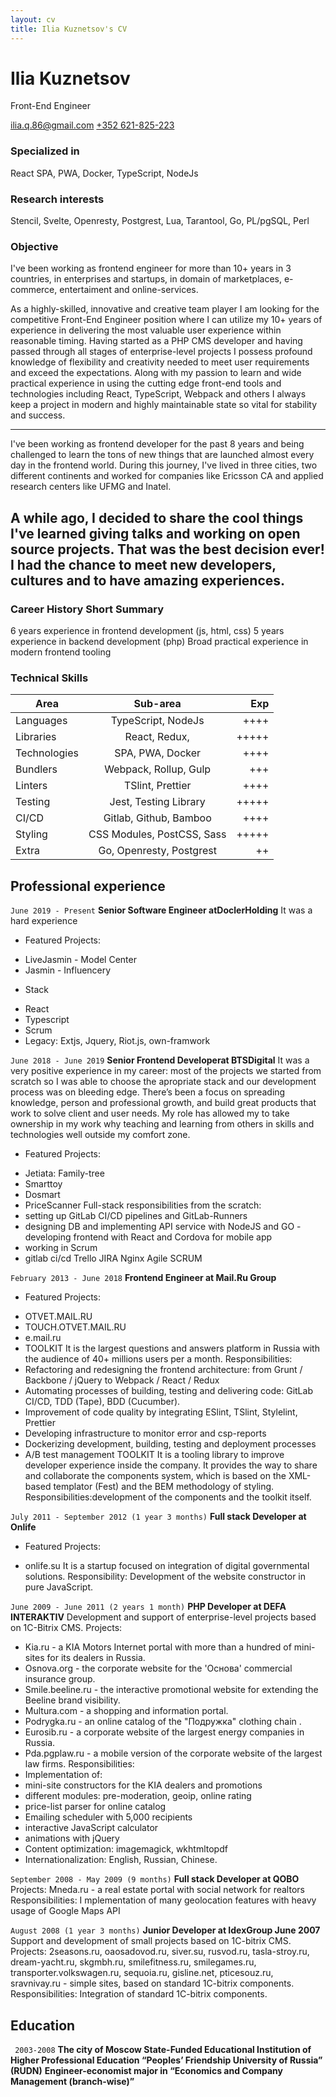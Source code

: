 ```yaml
---
layout: cv
title: Ilia Kuznetsov's CV
---
```

# Ilia Kuznetsov
Front-End Engineer

<div id="webaddress">
    <a href="mailto:ilia.q.86@gmail.com">ilia.q.86@gmail.com</a>
    <a href="call:+352621825223">+352 621-825-223</a>
</div>

### Specialized in
React SPA, PWA, Docker, TypeScript, NodeJs

### Research interests
Stencil, Svelte, Openresty, Postgrest, Lua, Tarantool, Go, PL/pgSQL, Perl

### Objective
I've been working as frontend engineer for more than 10+ years in 3 countries, in enterprises and startups, in domain of marketplaces, e-commerce, entertaiment and online-services.

As a highly-skilled, innovative and creative team player I am looking for the competitive Front-End Engineer position where I can utilize my 10+ years of experience in delivering the most valuable user experience within reasonable timing. Having started as a PHP CMS developer and having passed through all stages of enterprise-level projects I possess profound knowledge of flexibility and creativity needed to meet user requirements and exceed the expectations. Along with my passion to learn and wide practical experience in using the cutting edge front-end tools and technologies including React, TypeScript, Webpack and others I always keep a project in modern and highly maintainable state so vital for stability and success.

---
I've been working as frontend developer for the past 8 years and being challenged to learn the tons of new things that are launched almost every day in the frontend world. During this journey, I've lived in three cities, two different continents and worked for companies like Ericsson CA and applied research centers like UFMG and Inatel.

A while ago, I decided to share the cool things I've learned giving talks and working on open source projects.
That was the best decision ever! I had the chance to meet new developers, cultures and to have amazing experiences.
---




### Career History Short Summary
6 years experience in frontend development (js, html, css) 5 years experience in backend development (php)
Broad practical experience in modern frontend tooling

### Technical Skills
| Area          |  Sub-area                 | Exp   |
|-------------- |:-------------------------:|------:|
| Languages     | TypeScript, NodeJs        | ++++  |
| Libraries     | React, Redux,             | +++++ |
| Technologies  | SPA, PWA, Docker          | ++++  |
| Bundlers      | Webpack, Rollup, Gulp     | +++   |
| Linters       | T​Slint, ​Prettier          | ++++  |
| Testing       | Jest, Testing Library     | +++++ |
| CI/CD         | Gitlab, Github, Bamboo    | ++++  |
| Styling       | CSS Modules, PostCSS, Sass| +++++ |
| Extra         | Go, Openresty, Postgrest  | ++    |

## Professional experience

`June 2019 - Present`
__Senior Software Engineer​ at ​DoclerHolding__
It was a hard experience
* Featured Projects:
- LiveJasmin - Model Center
- Jasmin - Influencery
* Stack
- React
- Typescript
- Scrum
- Legacy: Extjs, Jquery, Riot.js, own-framwork

`June 2018 - June 2019`
__Senior Frontend Developer​ at B​TSDigital__
It was a very positive experience in my career: most of the projects we started from scratch so I was able to choose the apropriate stack and our development process was on bleeding edge. There’s been a focus on spreading knowledge, person and professional growth, and build great products that work to solve client and user needs. My role has allowed my to take ownership in my work why teaching and learning from others in skills and technologies well outside my comfort zone.
* Featured Projects:
- Jetiata: Family-tree
- Smarttoy
- Dosmart
- PriceScanner
Full-stack responsibilities from the scratch:
- setting up GitLab CI/CD pipelines and GitLab-Runners
- designing DB and implementing API service with NodeJS and GO - developing frontend with React and Cordova for mobile app
- working in Scrum
- gitlab ci/cd
Trello
JIRA
Nginx
Agile SCRUM

`February 2013 - June 2018`
__Frontend ​Engineer​ at Mail.Ru Group__
* Featured Projects:
- OTVET.MAIL.RU
- TOUCH.OTVET.MAIL.RU
- e.mail.ru
- TOOLKIT
It is the largest questions and answers platform in Russia with the audience of 40+ millions users per a month.
Responsibilities:
- Refactoring and redesigning the frontend architecture: from Grunt / Backbone / jQuery to Webpack / React / Redux
- Automating processes of building, testing and delivering code: GitLab CI/CD, TDD (Tape), BDD (Cucumber).
- Improvement of code quality by integrating ESlint, TSlint, Stylelint, Prettier
- Developing infrastructure to monitor error and csp-reports
- Dockerizing development, building, testing and deployment processes
- A/B test management
TOOLKIT
It is a tooling library to improve developer experience inside the company. It provides the way to share and collaborate the components system, which is based on the XML-based templator (Fest) and the BEM methodology of styling.
Responsibilities: ​development of the components and the toolkit itself.

`July 2011 - September 2012 (1 year 3 months)`
__Full stack Developer at Onlife__
* Featured Projects:
- onlife.su
It is a startup focused on integration of digital governmental solutions.
Responsibility: ​Development of the website constructor in pure JavaScript.

`June 2009 - June 2011 (2 years 1 month)`
__PHP Developer at DEFA INTERAKTIV__
Development and support of enterprise-level projects based on 1C-Bitrix CMS.
Projects:​
- Kia.ru - ​a​ ​KIA Motors Internet portal with more than a hundred of mini-sites
for its dealers in Russia.
- Osnova.org ​- the corporate website for the 'Основа' commercial insurance
group.
- Smile.beeline.ru​ - the interactive promotional website for extending the
Beeline brand visibility.
- Multura.com​ - a shopping and information portal.
- Podrygka.ru - ​an online catalog of the "Подружка" clothing chain .
- Eurosib.ru - ​a corporate website of the largest energy companies in Russia.
- Pda.pgplaw.ru - ​a mobile version of the corporate website of the largest law
firms.
Responsibilities:
- Implementation of:
- mini-site constructors for the KIA dealers and promotions
- different modules: pre-moderation, geoip, online rating
- price-list parser for online catalog
- Emailing scheduler with 5,000 recipients
- interactive JavaScript calculator
- animations with jQuery
- Content optimization: imagemagick, wkhtmltopdf
- Internationalization: English, Russian, Chinese.

`September 2008 - May 2009 (9 months)`
__Full stack Developer at QOBO__
Projects:
Mneda.ru - ​a real estate portal with social network for realtors
Responsibilities: I​ mplementation of many geolocation features with heavy usage of Google Maps API

`August 2008 (1 year 3 months)`
__Junior Developer at IdexGroup June 2007__
Support and development of small projects based on 1C-bitrix CMS.
Projects:​
2seasons.ru, oaosadovod.ru, siver.su, rusvod.ru, tasla-stroy.ru, dream-yacht.ru, skgmbh.ru, smilefitness.ru, smilegames.ru, transporter.volkswagen.ru, sequoia.ru, gisline.net, pticesouz.ru, sravnivay.ru​ - simple sites, based on standard 1C-bitrix components.
Responsibilities: ​Integration of standard 1C-bitrix components.

## Education
` 2003-2008`
__The city of Moscow State-Funded Educational Institution of Higher Professional Education “Peoples’ Friendship University of Russia” (RUDN)__
__Engineer-economist major in “Economics and Company Management (branch-wise)”__

<!-- ### Footer

Last updated: Sep 2020 -->

